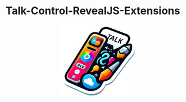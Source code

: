 # Talk-Control-RevealJS-Extensions

<img src="./public/talk-control.png" style="max-width: 200px;display:block;margin: auto" />

